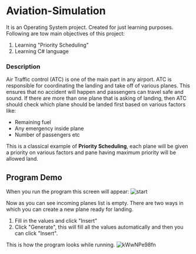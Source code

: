 # Aviation-Simulation
It is an Operating System project. Created for just learning purposes. Following are tow main objectives of this project:
1. Learning "Priority Scheduling"
2. Learning C# language

### Description
Air Traffic control (ATC) is one of the main part in any airport. ATC is responsible for coordinating the landing and take off of various planes. This ensures that no accident will happen and passengers can travel safe and sound.
If there are more than one plane that is asking of landing, then ATC should check which plane should be landed first based on various factors like:

- Remaining fuel
- Any emergency inside plane
- Number of passengers etc



This is a classical example of **Priority Scheduling**, each plane will be given a priority on various factors and pane having maximum priority will be allowed land.

## Program Demo
When you run the program this screen will appear:
![start](https://user-images.githubusercontent.com/49767636/83325795-9ce92b00-a288-11ea-9e98-f9efa3107d39.png)

Now as you can see incoming planes list is empty. There are two ways in which you can create a new plane ready for landing.

1. Fill in the values and click "Insert"
2. Click "Generate", this will fill all the values automatically and then you can click "Insert".

This is how the program looks while running.
![kWwNPe98fn](https://user-images.githubusercontent.com/49767636/83327301-eee37e00-a293-11ea-9fb8-84c10dcc4b51.gif)



 

